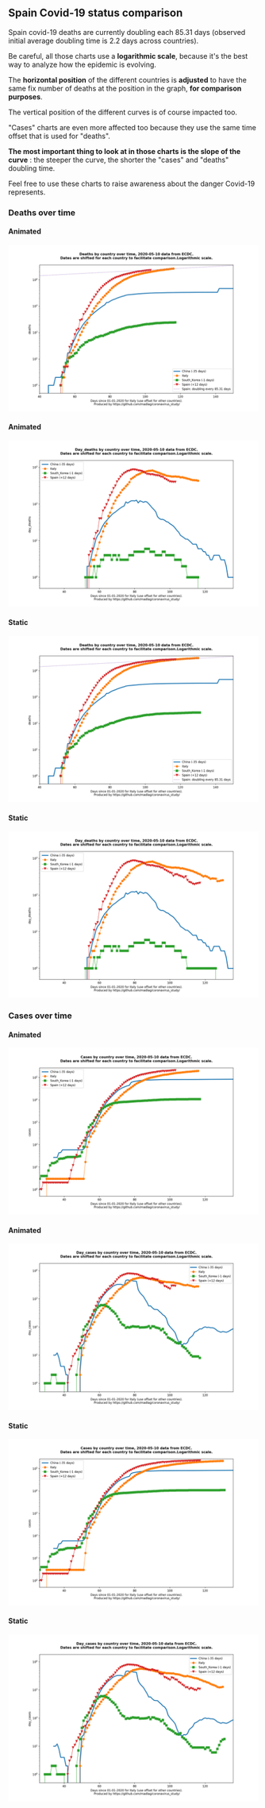 ## Spain Covid-19 status comparison 

Spain covid-19 deaths are currently doubling each 85.31 days (observed initial average doubling time is 2.2 days across countries).



Be careful, all those charts use a **logarithmic scale**, because it's the best way to analyze how the epidemic is evolving.
 
The **horizontal position** of the different countries is **adjusted** to have the same fix number of deaths at the position in the graph, **for comparison purposes**.

The vertical position of the different curves is of course impacted too.

"Cases" charts are even more affected too because they use the same time offset that is used for "deaths".

**The most important thing to look at in those charts is the slope of the curve** : the steeper the curve, the shorter the "cases" and "deaths" doubling time.

Feel free to use these charts to raise awareness about the danger Covid-19 represents. 


 
### Deaths over time
 
#### Animated
![Spain covid-19 deaths animated chart](https://raw.githubusercontent.com/madlag/coronavirus_study/master/notebooks/graphs/2020-05-10/countries/Spain/2020-05-10_Spain_deaths.gif "Spain covid-19 deaths animated chart")   
 
#### Animated
![Spain covid-19 daily deaths animated chart](https://raw.githubusercontent.com/madlag/coronavirus_study/master/notebooks/graphs/2020-05-10/countries/Spain/2020-05-10_Spain_day_deaths.gif "Spain covid-19 day_deaths animated chart")   
 
#### Static
![Spain covid-19 deaths static chart](https://raw.githubusercontent.com/madlag/coronavirus_study/master/notebooks/graphs/2020-05-10/countries/Spain/2020-05-10_Spain_deaths.png "Spain covid-19 deaths static chart")   
 
#### Static
![Spain covid-19 daily deaths static chart](https://raw.githubusercontent.com/madlag/coronavirus_study/master/notebooks/graphs/2020-05-10/countries/Spain/2020-05-10_Spain_day_deaths.png "Spain covid-19 day_deaths static chart")   

 
### Cases over time
 
#### Animated
![Spain covid-19 cases animated chart](https://raw.githubusercontent.com/madlag/coronavirus_study/master/notebooks/graphs/2020-05-10/countries/Spain/2020-05-10_Spain_cases.gif "Spain covid-19 cases animated chart")   
 
#### Animated
![Spain covid-19 daily cases animated chart](https://raw.githubusercontent.com/madlag/coronavirus_study/master/notebooks/graphs/2020-05-10/countries/Spain/2020-05-10_Spain_day_cases.gif "Spain covid-19 day_cases animated chart")   
 
#### Static
![Spain covid-19 cases static chart](https://raw.githubusercontent.com/madlag/coronavirus_study/master/notebooks/graphs/2020-05-10/countries/Spain/2020-05-10_Spain_cases.png "Spain covid-19 cases static chart")   
 
#### Static
![Spain covid-19 daily cases static chart](https://raw.githubusercontent.com/madlag/coronavirus_study/master/notebooks/graphs/2020-05-10/countries/Spain/2020-05-10_Spain_day_cases.png "Spain covid-19 day_cases static chart")   

